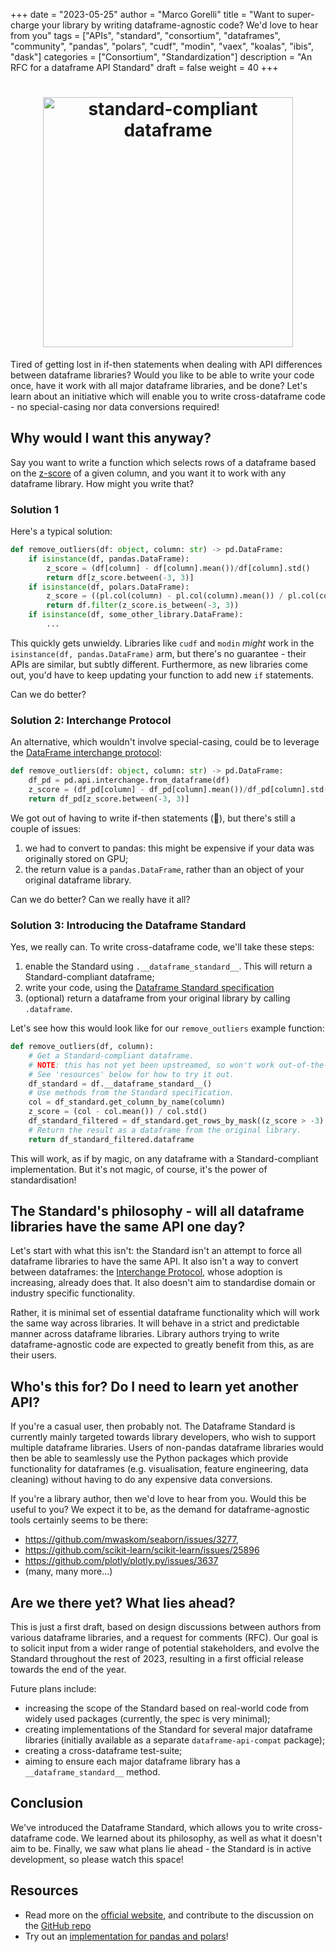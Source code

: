 +++
date = "2023-05-25"
author = "Marco Gorelli"
title = "Want to super-charge your library by writing dataframe-agnostic code? We'd love to hear from you"
tags = ["APIs", "standard", "consortium", "dataframes", "community", "pandas", "polars", "cudf", "modin", "vaex", "koalas", "ibis", "dask"]
categories = ["Consortium", "Standardization"]
description = "An RFC for a dataframe API Standard"
draft = false
weight = 40
+++

<h1 align="center">
	<img
		width="400"
		alt="standard-compliant dataframe"
		src="https://github.com/data-apis/dataframe-api-compat/assets/33491632/fb4bc907-2b85-4ad7-8d13-c2b9912b97f5">
</h1>

Tired of getting lost in if-then statements when dealing with API differences
between dataframe libraries? Would you like to be able to write your code
once, have it work with all major dataframe libraries, and be done?
Let's learn about an initiative which will enable you to write
cross-dataframe code - no special-casing nor data conversions required!

## Why would I want this anyway?

Say you want to write a function which selects rows of a dataframe based
on the [z-score](https://en.wikipedia.org/wiki/Standard_score) of a given
column, and you want it to work with any dataframe library. How might
you write that?

### Solution 1

Here's a typical solution:
```python
def remove_outliers(df: object, column: str) -> pd.DataFrame:
    if isinstance(df, pandas.DataFrame):
        z_score = (df[column] - df[column].mean())/df[column].std()
        return df[z_score.between(-3, 3)]
    if isinstance(df, polars.DataFrame):
        z_score = ((pl.col(column) - pl.col(column).mean()) / pl.col(column).std())
        return df.filter(z_score.is_between(-3, 3))
    if isinstance(df, some_other_library.DataFrame):
        ...
```
This quickly gets unwieldy. Libraries like `cudf` and `modin` _might_ work
in the `isinstance(df, pandas.DataFrame)` arm, but there's no guarantee -
their APIs are similar, but subtly different. Furthermore, as new libraries
come out, you'd have to keep updating your function to add new `if` statements.

Can we do better?

### Solution 2: Interchange Protocol

An alternative, which wouldn't involve special-casing, could be to
leverage the [DataFrame interchange protocol](https://data-apis.org/dataframe-protocol/latest/index.html):
```python
def remove_outliers(df: object, column: str) -> pd.DataFrame:
    df_pd = pd.api.interchange.from_dataframe(df)
    z_score = (df_pd[column] - df_pd[column].mean())/df_pd[column].std()
    return df_pd[z_score.between(-3, 3)]
```
We got out of having to write if-then statements (🥳), but there's still a
couple of issues:
1. we had to convert to pandas: this might be expensive if your data was
   originally stored on GPU;
2. the return value is a `pandas.DataFrame`, rather than an object of your
   original dataframe library.

Can we do better? Can we really have it all?

### Solution 3: Introducing the Dataframe Standard

Yes, we really can. To write cross-dataframe code, we'll take these steps:
1. enable the Standard using ``.__dataframe_standard__``. This will return
   a Standard-compliant dataframe;
2. write your code, using the [Dataframe Standard specification](https://data-apis.org/dataframe-api/draft/API_specification/index.html)
3. (optional) return a dataframe from your original library by calling `.dataframe`.

Let's see how this would look like for our ``remove_outliers`` example function:
```python
def remove_outliers(df, column):
    # Get a Standard-compliant dataframe.
    # NOTE: this has not yet been upstreamed, so won't work out-of-the-box!
    # See 'resources' below for how to try it out.
    df_standard = df.__dataframe_standard__()
    # Use methods from the Standard specification.
    col = df_standard.get_column_by_name(column)
    z_score = (col - col.mean()) / col.std()
    df_standard_filtered = df_standard.get_rows_by_mask((z_score > -3) & (z_score < 3))
    # Return the result as a dataframe from the original library.
    return df_standard_filtered.dataframe
```
This will work, as if by magic, on any dataframe with a Standard-compliant implementation.
But it's not magic, of course, it's the power of standardisation!

## The Standard's philosophy - will all dataframe libraries have the same API one day?

Let's start with what this isn't: the Standard isn't an attempt to force all dataframe
libraries to have the same API. It also isn't a way to convert
between dataframes: the [Interchange Protocol](https://data-apis.org/dataframe-protocol/latest/index.html),
whose adoption is increasing, already does that. It also doesn't aim to standardise
domain or industry specific functionality.

Rather, it is minimal set of essential dataframe functionality which will work
the same way across libraries. It will behave in a strict and predictable manner
across dataframe libraries. Library authors trying to write dataframe-agnostic
code are expected to greatly benefit from this, as are their users.

## Who's this for? Do I need to learn yet another API?

If you're a casual user, then probably not.
The Dataframe Standard is currently mainly targeted towards library developers,
who wish to support multiple dataframe libraries. Users of non-pandas dataframe
libraries would then be able to seamlessly use the Python packages which
provide functionality for dataframes (e.g. visualisation, feature engineering,
data cleaning) without having to do any expensive data conversions.

If you're a library author, then we'd love to hear from you. Would this be
useful to you? We expect it to be, as the demand for dataframe-agnostic tools
certainly seems to be there:
- https://github.com/mwaskom/seaborn/issues/3277,
- https://github.com/scikit-learn/scikit-learn/issues/25896
- https://github.com/plotly/plotly.py/issues/3637
- (many, many more...)

## Are we there yet? What lies ahead?

This is just a first draft, based on design discussions between authors from various
dataframe libraries, and a request for comments (RFC). Our goal is to solicit input
from a wider range of potential stakeholders, and evolve the Standard throughout
the rest of 2023, resulting in a first official release towards the end of the year.

Future plans include:
- increasing the scope of the Standard based on real-world code from widely used
  packages (currently, the spec is very minimal);
- creating implementations of the Standard for several major dataframe libraries 
  (initially available as a separate ``dataframe-api-compat`` package);
- creating a cross-dataframe test-suite;
- aiming to ensure each major dataframe library has a `__dataframe_standard__` method.

## Conclusion

We've introduced the Dataframe Standard, which allows you to write cross-dataframe code.
We learned about its philosophy, as well as what it doesn't aim to be. Finally, we saw
what plans lie ahead - the Standard is in active development, so please watch this space!

## Resources

- Read more on the [official website](https://data-apis.org/dataframe-api/), and contribute to the discussion on the [GitHub repo](https://github.com/data-apis/dataframe-api)
- Try out an [implementation for pandas and polars](https://github.com/data-apis/dataframe-api-compat)!
